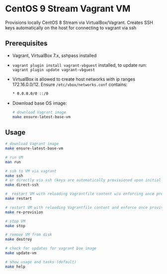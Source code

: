 # CentOS 9 Stream Vagrant VM

Provisions locally CentOS 8 Stream via VirtualBox/Vagrant.
Creates SSH keys automatically on the host for connecting to vagrant via ssh

## Prerequisites

* Vagrant, VirtualBox 7.x, sshpass installed

* `vagrant plugin install vagrant-vbguest` installed, to update run: `vagrant plugin update vagrant-vbguest`

* VirtualBox is allowed to create host networks with ip ranges 172.16.0.0/12. Ensure `/etc/vbox/networks.conf` contains:

  ```txt
  * 0.0.0.0/0 ::/0
  ```

* Download base OS image:

  ```bash
  # download Vagrant image
  make ensure-latest-base-vm
  ```

## Usage

```bash
# download Vagrant image
make ensure-latest-base-vm

# run VM
man run

# ssh to VM via vagrant
make ssh
# or directly via ssh (keys are automatically provisioned upon initial VM boot)
make direct-ssh

#  restart VM with reloading Vagrantfile content w/o enforcing once provisioners
make restart

# restart VM with reloading Vagrantfile content and enforce once provisioner to run
make re-provision

# stop VM
make stop

# remove VM from disk
make destroy

# check for updates for vagrant box image
make update-vm

# show usage and tasks (default)
make help
```

